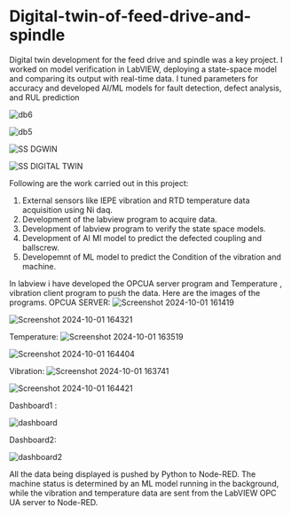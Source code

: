 # Digital-twin-of-feed-drive-and-spindle
Digital twin development for the feed drive and spindle was a key project. I worked on model verification in LabVIEW, deploying a state-space model and comparing its output with real-time data. I tuned parameters for accuracy and developed AI/ML models for fault detection, defect analysis, and RUL prediction


![db6](https://github.com/user-attachments/assets/b6362506-a144-41e6-bf41-2250622c8892)


![db5](https://github.com/user-attachments/assets/3c1a3b76-c633-4ed6-87f3-60996b3d1bdb)

![SS DGWIN](https://github.com/user-attachments/assets/b1769834-c517-4cca-8930-18e8f9756a05)

![SS DIGITAL TWIN](https://github.com/user-attachments/assets/490480b5-58b6-458e-af4e-5430626a361c)

Following are the work carried out in this project:
1) External sensors like IEPE vibration and RTD temperature data acquisition using Ni daq.
2) Development of the labview program to acquire data.
3) Development of labview program to verify the state space models.
4) Development of AI Ml model to predict the defected coupling and ballscrew.
5) Developemnt of ML model to predict the Condition of the vibration and machine.

In labview i have developed the OPCUA server program and Temperature , vibration client program to push the data.
Here are the images of the programs.
OPCUA SERVER:
![Screenshot 2024-10-01 161419](https://github.com/user-attachments/assets/8d7d3b0b-5da8-4649-8f67-2e12f41f6ae8)

![Screenshot 2024-10-01 164321](https://github.com/user-attachments/assets/df2d4724-3f41-4bcd-ab95-bdc42a98273c)

Temperature:
![Screenshot 2024-10-01 163519](https://github.com/user-attachments/assets/d07d61e2-e8e9-4923-a601-f44bef8ca096)

![Screenshot 2024-10-01 164404](https://github.com/user-attachments/assets/85e8d979-25c9-45d8-86c9-045ade5ebe0c)

Vibration:
![Screenshot 2024-10-01 163741](https://github.com/user-attachments/assets/5a1cd8fb-8fc4-4a16-bdbf-48937c4eae22)

![Screenshot 2024-10-01 164421](https://github.com/user-attachments/assets/baed3b70-c9f1-44db-9470-3b0e04d4d569)

Dashboard1 :

![dashboard](https://github.com/user-attachments/assets/36aa81c6-4c04-44b7-8ec8-96bddcceffb2)

Dashboard2:

![dashboard2](https://github.com/user-attachments/assets/37d3b8a8-4f31-47d5-99a2-0e52a2389a4d)

All the data being displayed is pushed by Python to Node-RED. The machine status is determined by an ML model running in the background, while the vibration and temperature data are sent from the LabVIEW OPC UA server to Node-RED.
